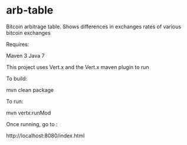 arb-table
=========

Bitcoin arbitrage table. Shows differences in exchanges rates of various bitcoin exchanges

Requires:

  Maven 3
  Java 7
  
  
This project uses Vert.x and the Vert.x maven plugin to run


To build:

mvn clean package

To run:

mvn vertx:runMod


Once running, go to :

http://localhost:8080/index.html
